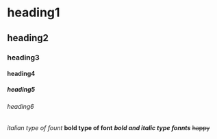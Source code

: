 # heading1
## heading2
### heading3
#### heading4
##### heading5
###### heading6

*italian type of fount*
**bold type of font**
***bold and italic type fonnts***
~~happy~~
